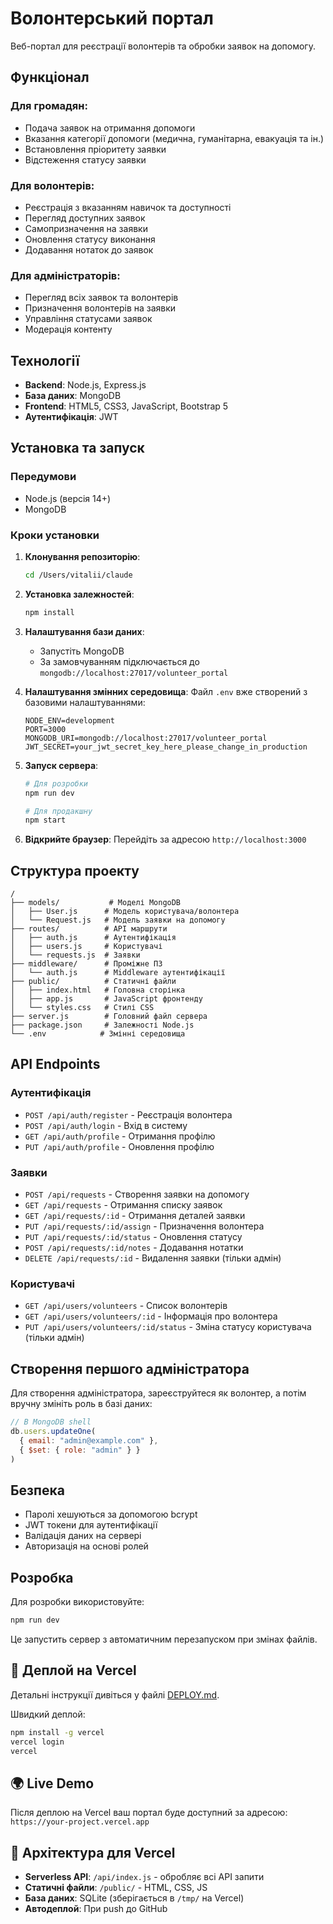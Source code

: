 # Волонтерський портал

Веб-портал для реєстрації волонтерів та обробки заявок на допомогу.

## Функціонал

### Для громадян:
- Подача заявок на отримання допомоги
- Вказання категорії допомоги (медична, гуманітарна, евакуація та ін.)
- Встановлення пріоритету заявки
- Відстеження статусу заявки

### Для волонтерів:
- Реєстрація з вказанням навичок та доступності
- Перегляд доступних заявок
- Самопризначення на заявки
- Оновлення статусу виконання
- Додавання нотаток до заявок

### Для адміністраторів:
- Перегляд всіх заявок та волонтерів
- Призначення волонтерів на заявки
- Управління статусами заявок
- Модерація контенту

## Технології

- **Backend**: Node.js, Express.js
- **База даних**: MongoDB
- **Frontend**: HTML5, CSS3, JavaScript, Bootstrap 5
- **Аутентифікація**: JWT

## Установка та запуск

### Передумови
- Node.js (версія 14+)
- MongoDB

### Кроки установки

1. **Клонування репозиторію**:
   ```bash
   cd /Users/vitalii/claude
   ```

2. **Установка залежностей**:
   ```bash
   npm install
   ```

3. **Налаштування бази даних**:
   - Запустіть MongoDB
   - За замовчуванням підключається до `mongodb://localhost:27017/volunteer_portal`

4. **Налаштування змінних середовища**:
   Файл `.env` вже створений з базовими налаштуваннями:
   ```
   NODE_ENV=development
   PORT=3000
   MONGODB_URI=mongodb://localhost:27017/volunteer_portal
   JWT_SECRET=your_jwt_secret_key_here_please_change_in_production
   ```

5. **Запуск сервера**:
   ```bash
   # Для розробки
   npm run dev
   
   # Для продакшну
   npm start
   ```

6. **Відкрийте браузер**:
   Перейдіть за адресою `http://localhost:3000`

## Структура проекту

```
/
├── models/           # Моделі MongoDB
│   ├── User.js      # Модель користувача/волонтера
│   └── Request.js   # Модель заявки на допомогу
├── routes/          # API маршрути
│   ├── auth.js      # Аутентифікація
│   ├── users.js     # Користувачі
│   └── requests.js  # Заявки
├── middleware/      # Проміжне ПЗ
│   └── auth.js      # Middleware аутентифікації
├── public/          # Статичні файли
│   ├── index.html   # Головна сторінка
│   ├── app.js       # JavaScript фронтенду
│   └── styles.css   # Стилі CSS
├── server.js        # Головний файл сервера
├── package.json     # Залежності Node.js
└── .env            # Змінні середовища
```

## API Endpoints

### Аутентифікація
- `POST /api/auth/register` - Реєстрація волонтера
- `POST /api/auth/login` - Вхід в систему
- `GET /api/auth/profile` - Отримання профілю
- `PUT /api/auth/profile` - Оновлення профілю

### Заявки
- `POST /api/requests` - Створення заявки на допомогу
- `GET /api/requests` - Отримання списку заявок
- `GET /api/requests/:id` - Отримання деталей заявки
- `PUT /api/requests/:id/assign` - Призначення волонтера
- `PUT /api/requests/:id/status` - Оновлення статусу
- `POST /api/requests/:id/notes` - Додавання нотатки
- `DELETE /api/requests/:id` - Видалення заявки (тільки адмін)

### Користувачі
- `GET /api/users/volunteers` - Список волонтерів
- `GET /api/users/volunteers/:id` - Інформація про волонтера
- `PUT /api/users/volunteers/:id/status` - Зміна статусу користувача (тільки адмін)

## Створення першого адміністратора

Для створення адміністратора, зареєструйтеся як волонтер, а потім вручну змініть роль в базі даних:

```javascript
// В MongoDB shell
db.users.updateOne(
  { email: "admin@example.com" },
  { $set: { role: "admin" } }
)
```

## Безпека

- Паролі хешуються за допомогою bcrypt
- JWT токени для аутентифікації
- Валідація даних на сервері
- Авторизація на основі ролей

## Розробка

Для розробки використовуйте:
```bash
npm run dev
```

Це запустить сервер з автоматичним перезапуском при змінах файлів.

## 🚀 Деплой на Vercel

Детальні інструкції дивіться у файлі [DEPLOY.md](DEPLOY.md).

Швидкий деплой:
```bash
npm install -g vercel
vercel login
vercel
```

## 🌍 Live Demo

Після деплою на Vercel ваш портал буде доступний за адресою:
`https://your-project.vercel.app`

## 🔗 Архітектура для Vercel

- **Serverless API**: `/api/index.js` - обробляє всі API запити
- **Статичні файли**: `/public/` - HTML, CSS, JS
- **База даних**: SQLite (зберігається в `/tmp/` на Vercel)
- **Автодеплой**: При push до GitHub